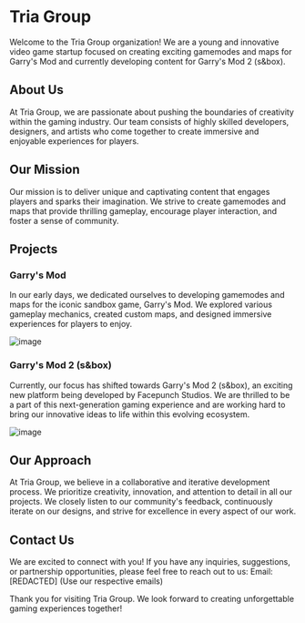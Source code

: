 # Tria Group
Welcome to the Tria Group organization! We are a young and innovative video game startup focused on creating exciting gamemodes and maps for Garry's Mod and currently developing content for Garry's Mod 2 (s&box).


## About Us

At Tria Group, we are passionate about pushing the boundaries of creativity within the gaming industry. Our team consists of highly skilled developers, designers, and artists who come together to create immersive and enjoyable experiences for players.

## Our Mission

Our mission is to deliver unique and captivating content that engages players and sparks their imagination. We strive to create gamemodes and maps that provide thrilling gameplay, encourage player interaction, and foster a sense of community.

## Projects

### Garry's Mod

In our early days, we dedicated ourselves to developing gamemodes and maps for the iconic sandbox game, Garry's Mod. We explored various gameplay mechanics, created custom maps, and designed immersive experiences for players to enjoy.

![image](https://github.com/tria-group/tria-group/assets/69421356/7a757cfa-ed96-4858-b180-65a792bec6f4)

### Garry's Mod 2 (s&box)

Currently, our focus has shifted towards Garry's Mod 2 (s&box), an exciting new platform being developed by Facepunch Studios. We are thrilled to be a part of this next-generation gaming experience and are working hard to bring our innovative ideas to life within this evolving ecosystem.

![image](https://github.com/tria-group/tria-group/assets/69421356/12083883-8311-4f17-8568-9528211e4a9d)


## Our Approach

At Tria Group, we believe in a collaborative and iterative development process. We prioritize creativity, innovation, and attention to detail in all our projects. We closely listen to our community's feedback, continuously iterate on our designs, and strive for excellence in every aspect of our work.

## Contact Us

We are excited to connect with you! If you have any inquiries, suggestions, or partnership opportunities, please feel free to reach out to us:
Email: [REDACTED] (Use our respective emails)

Thank you for visiting Tria Group. We look forward to creating unforgettable gaming experiences together!
